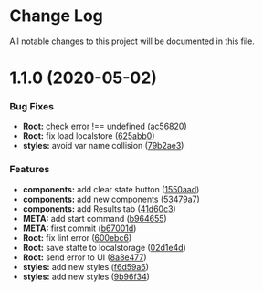 # Change Log

All notable changes to this project will be documented in this file.

# 1.1.0 (2020-05-02)


### Bug Fixes

* **Root:** check error !== undefined ([ac56820](https://github.com/SUI-Components/formbuilder-workbench/commit/ac5682033ba6e7af90947c51d2e23a3f1139ce66))
* **Root:** fix load localstore ([625abb0](https://github.com/SUI-Components/formbuilder-workbench/commit/625abb08ef8634f698459c09347a0e926efeaeb6))
* **styles:** avoid var name collision ([79b2ae3](https://github.com/SUI-Components/formbuilder-workbench/commit/79b2ae33ee02df4834e7ac9f898b0b570783da9c))


### Features

* **components:** add clear state button ([1550aad](https://github.com/SUI-Components/formbuilder-workbench/commit/1550aadb00ab29a8840109b6c615a25a301b76be))
* **components:** add new components ([53479a7](https://github.com/SUI-Components/formbuilder-workbench/commit/53479a743937c7aeafbb1f3e810522993d4016e8))
* **components:** add Results tab ([41d60c3](https://github.com/SUI-Components/formbuilder-workbench/commit/41d60c3e3288d6dc273447d34fd81c1779fdb728))
* **META:** add start command ([b964655](https://github.com/SUI-Components/formbuilder-workbench/commit/b9646557ce571b2d5490893794f6486c37c0ecce))
* **META:** first commit ([b67001d](https://github.com/SUI-Components/formbuilder-workbench/commit/b67001dc20713d4a532a262b3f1edd298a4b020a))
* **Root:** fix lint error ([600ebc6](https://github.com/SUI-Components/formbuilder-workbench/commit/600ebc6d86f21c3bffb19e9e2a8198a9db7e76c4))
* **Root:** save statte to localstorage ([02d1e4d](https://github.com/SUI-Components/formbuilder-workbench/commit/02d1e4ddfa67f39a35938b74a03988bdc65bc888))
* **Root:** send error to UI ([8a8e477](https://github.com/SUI-Components/formbuilder-workbench/commit/8a8e477dad504751029a24027612d4b815598fff))
* **styles:** add new styles ([f6d59a6](https://github.com/SUI-Components/formbuilder-workbench/commit/f6d59a6ef15993febba527f816fac593194f2b97))
* **styles:** add new styles ([9b96f34](https://github.com/SUI-Components/formbuilder-workbench/commit/9b96f349861d9d1e5fe9f74c99fa2a0e0067c32c))



